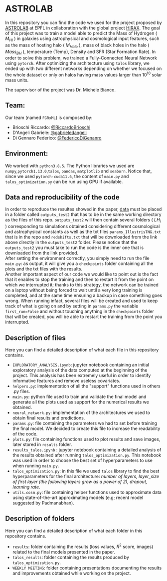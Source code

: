 # ASTROLAB
In this repository you can find the code we used for the project proposed by [ASTROLAB](https://www.epfl.ch/labs/lastro/) at EPFL in collaboration with the global project [HIRAX](https://hirax.ukzn.ac.za/). The goal of this project was to train a model able to predict the Mass of Hydrogen ( $M_{HI}$ ) in galaxies using astrophysical and cosmological input features, such as the mass of hosting halo ( $M_{Halo}$ ), mass of black holes in the halo ( $Mass_{BH}$ ), temperature (Temp), Density and SFR (Star Formation Rate).
In order to solve this problem, we trained a Fully-Connected Neural Network using `pytorch`. After optimizing the architecture using `talos` library, we ended up with two different networks depending on whether we focused on the whole dataset or only on halos having mass values larger than $10^{10}$ solar mass units.

The supervisor of the project was Dr. Michele Bianco.

## Team:
Our team (named `FGRxML`) is composed by:  
- Brioschi Riccardo: [@RiccardoBrioschi](https://github.com/RiccardoBrioschi)  
- D'Angeli Gabriele: [@gabrieledangeli](https://github.com/gabrieledangeli)  
- Di Gennaro Federico: [@FedericoDiGenanro](https://github.com/FedericoDiGennaro)  

## Environment:
We worked with `python3.8.5`. The Python libraries we used are `numpy`,`pytorch1.13.0`,`talos`, `pandas`, `matplotlib` and `seaborn`.
Notice that, since we used `pytorch-cuda11.6`, the content of `main.py` and `talos_optimization.py` can be run using GPU if available.

## Data and reproducibility of the code
In order to reproduce the resultes showed in the paper, [data](https://mega.nz/file/U1FTyALK#zr1NLKa_bEX9t3oFPTlYaw4sonbTuRVyWUXNsUcVQFk) must be placed in a folder called `outputs_test2` that has to be in the same working directory as the files of this repo. `outputs_test2` will then contain several folders ( $LH_{i}$ ) corresponding to simulations obtained considering different cosmological and astrophysical constants as well as the txt files `params_IllustrisTNG.txt` that is in the repo and `redshifts.txt` that will be downloaded from the link above directly in the `outputs_test2` folder. Please notice that the `outputs_test2` you must take to run the code is the inner one that is downloaded from the link provided.  
After setting the environment correctly, you simply need to run the file `main.py`: as output, it will give you a `checkpoints` folder containing all the plots and the txt files with the results.  
Another important aspect of our code we would like to point out is the fact that it enables to stop the training and then to restart it from the point on which we interrupted it; thanks to this strategy, the network can be trained on a laptop without being forced to wait until a very long training is completed, and at the same time ensuring a backup in case something goes wrong. When running infact, several files will be created and used to keep track of what is going on and by setting in `params.py` the variable `first_run=False` and without touching anything in the `checkpoints` folder that will be created, you will be able to restart the training from the point you interrupted.

## Description of files
Here you can find a detailed description of what each file in this repository contains.
- `EXPLORATORY_ANALYSIS.ipynb`: jupyter notebook containing an initial exploratory analysis of the data computed at the beginning of the project. This analysis has been extremely useful in order to identify informative features and remove useless covariates.
- `helpers.py`: implementation of all the "support" functions used in others .py files.
- `main.py`:  python file used to train and validate the final model and generate all the plots used as support for the numerical results we obtained.
- `neural_network.py`: implementation of the architectures we used to obtain final results and predictions.
- `params.py`: file containing the parameters we had to set before training the final model. We decided to create this file to increase the readability of the code.
- `plots.py`: file containing functions used to plot results and save images, later stored in `results` folder.
- `results_talos.ipynb` : jupyter notebook containing a detailed analysis of the results obtained after running `talos_optimization.py`. This notebook was used in order to choose the best set of hyperparameters to use when running `main.py`.
- `talos_optimization.py`: in this file we used  `talos` library to find the best hyperparameters for the final architecture: *number of layers, layer_size of first layer (the following layers grow as a power of 2), dropout, learning rate*. 
- `utils.cosm.py`: file containing helper functions used to approximate data using state-of-the-art approximating models (e.g; recent model suggested by Padmanabhan).

## Description of folders
Here you can find a detailed description of what each folder in this repository contains.
- `results`: folder containing the results (loss values, $R^2$ score, images) related to the final models presented in the paper.
- `talos_results`: folder containing the results produced by `talos_optimization.py`.
- `WEEKLY MEETING`: folder containing presentations documenting the results and improvements obtained while working on the project.




